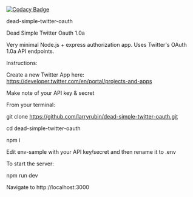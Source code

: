 [![Codacy Badge](https://app.codacy.com/project/badge/Grade/68a5d9e029714e038eed23ed0f750fb6)](https://www.codacy.com/gh/larryrubin/dead-simple-twitter-oauth/dashboard?utm_source=github.com&utm_medium=referral&utm_content=larryrubin/dead-simple-twitter-oauth&utm_campaign=Badge_Grade)

dead-simple-twitter-oauth

Dead Simple Twitter Oauth 1.0a

Very minimal Node.js + express authorization app. Uses Twitter's OAuth 1.0a API endpoints.

Instructions:

Create a new Twitter App here: https://developer.twitter.com/en/portal/projects-and-apps

Make note of your API key & secret

From your terminal:

git clone https://github.com/larryrubin/dead-simple-twitter-oauth.git

cd dead-simple-twitter-oauth

npm i

Edit env-sample with your API key/secret and then rename it to .env

To start the server:

npm run dev

Navigate to http://localhost:3000
